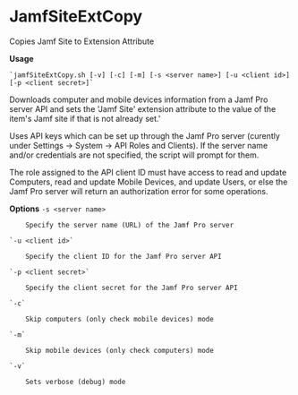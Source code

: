 # JamfSiteExtCopy
 Copies Jamf Site to Extension Attribute

**Usage**

    `jamfSiteExtCopy.sh [-v] [-c] [-m] [-s <server name>] [-u <client id>] [-p <client secret>]`

Downloads computer and mobile devices information from a Jamf Pro server API and sets the 'Jamf Site' extension attribute to the value of the item's Jamf site if that is not already set.'

Uses API keys which can be set up through the Jamf Pro server (curently under Settings -> System -> API Roles and Clients). If the server name and/or credentials are not specified, the script will prompt for them.

The role assigned to the API client ID must have access to read and update Computers, read and update Mobile Devices, and update Users, or else the Jamf Pro server will return an authorization error for some operations. 

**Options**
    `-s <server name>`
    
        Specify the server name (URL) of the Jamf Pro server
        
    `-u <client id>`
    
        Specify the client ID for the Jamf Pro server API
        
    `-p <client secret>`
    
        Specify the client secret for the Jamf Pro server API
        
    `-c`
    
        Skip computers (only check mobile devices) mode
        
    `-m`
    
        Skip mobile devices (only check computers) mode
        
    `-v`
    
        Sets verbose (debug) mode